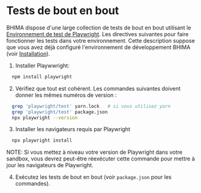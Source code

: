# Tests de bout en bout

BHIMA dispose d'une large collection de tests de bout en bout utilisant le [Environnement de test de Playwright](https://playwright.dev/docs/intro).  Les directives suivantes pour faire fonctionner les tests dans votre environnement.  Cette description suppose que vous avez déjà configuré l'environnement de développement BHIMA (voir [Installation](./installing-bhima.md)).

1. Installer Playwwright:
```bash
  npm install playwright
```

2. Vérifiez que tout est cohérent. Les commandes suivantes doivent donner les mêmes numéros de version :
```bash
  grep 'playwright/test' yarn.lock   # si vous utilisez yarn
  grep 'playwright/test' package.json
  npx playwright --version
```

3. Installer les navigateurs requis par Playwright
```bash
  npx playwright install
```
NOTE:  Si vous mettez à niveau votre version de Playwright dans votre sandbox, vous devrez peut-être réexécuter cette commande pour mettre à jour les navigateurs de Playwright.

4. Exécutez les tests de bout en bout (voir `package.json` pour les commandes).
